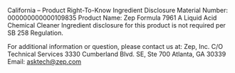  
 
 
California – Product Right-To-Know Ingredient Disclosure 
Material Number: 000000000000109835 
Product Name: Zep Formula 7961 A Liquid Acid Chemical Cleaner 
Ingredient disclosure for this product is not required per SB 258 Regulation. 
 
For additional information or question, please contact us at: 
Zep, Inc. 
C/O Technical Services 
3330 Cumberland Blvd. SE, Ste 700 
Atlanta, GA 30339 
Email: asktech@zep.com 
 
 
 
 
